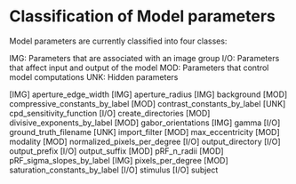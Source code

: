 Classification of Model parameters
==================================

Model parameters are currently classified into four classes:

IMG: Parameters that are associated with an image group
I/O: Parameters that affect input and output of the model
MOD: Parameters that control model computations
UNK: Hidden parameters

[IMG]	aperture_edge_width
[IMG]	aperture_radius
[IMG]	background
[MOD]	compressive_constants_by_label
[MOD]	contrast_constants_by_label
[UNK]	cpd_sensitivity_function
[I/O]	create_directories
[MOD]	divisive_exponents_by_label
[MOD]	gabor_orientations
[IMG]	gamma
[I/O]	ground_truth_filename
[UNK]	import_filter
[MOD]	max_eccentricity
[MOD]	modality
[MOD]	normalized_pixels_per_degree
[I/O]	output_directory
[I/O]	output_prefix
[I/O]	output_suffix
[MOD]	pRF_n_radii
[MOD]	pRF_sigma_slopes_by_label
[IMG]	pixels_per_degree
[MOD]	saturation_constants_by_label
[I/O]	stimulus
[I/O]	subject
